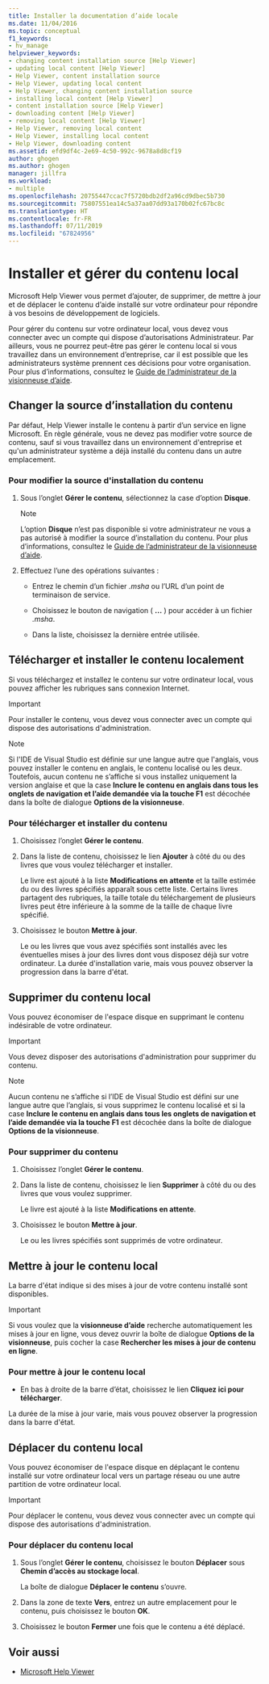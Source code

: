 ```yaml
---
title: Installer la documentation d’aide locale
ms.date: 11/04/2016
ms.topic: conceptual
f1_keywords:
- hv_manage
helpviewer_keywords:
- changing content installation source [Help Viewer]
- updating local content [Help Viewer]
- Help Viewer, content installation source
- Help Viewer, updating local content
- Help Viewer, changing content installation source
- installing local content [Help Viewer]
- content installation source [Help Viewer]
- downloading content [Help Viewer]
- removing local content [Help Viewer]
- Help Viewer, removing local content
- Help Viewer, installing local content
- Help Viewer, downloading content
ms.assetid: efd9df4c-2e69-4c50-992c-9678a8d8cf19
author: ghogen
ms.author: ghogen
manager: jillfra
ms.workload:
- multiple
ms.openlocfilehash: 20755447ccac7f5720bdb2df2a96cd9dbec5b730
ms.sourcegitcommit: 75807551ea14c5a37aa07dd93a170b02fc67bc8c
ms.translationtype: HT
ms.contentlocale: fr-FR
ms.lasthandoff: 07/11/2019
ms.locfileid: "67824956"
---
```

# <a name="install-and-manage-local-content"></a>Installer et gérer du contenu local

Microsoft Help Viewer vous permet d’ajouter, de supprimer, de mettre à jour et de déplacer le contenu d’aide installé sur votre ordinateur pour répondre à vos besoins de développement de logiciels.

Pour gérer du contenu sur votre ordinateur local, vous devez vous connecter avec un compte qui dispose d’autorisations Administrateur. Par ailleurs, vous ne pourrez peut-être pas gérer le contenu local si vous travaillez dans un environnement d’entreprise, car il est possible que les administrateurs système prennent ces décisions pour votre organisation. Pour plus d’informations, consultez le [Guide de l’administrateur de la visionneuse d’aide](../help-viewer/administrator-guide.md).

## <a name="change-the-content-installation-source"></a>Changer la source d’installation du contenu

Par défaut, Help Viewer installe le contenu à partir d’un service en ligne Microsoft. En règle générale, vous ne devez pas modifier votre source de contenu, sauf si vous travaillez dans un environnement d'entreprise et qu'un administrateur système a déjà installé du contenu dans un autre emplacement.

### <a name="to-change-the-content-installation-source"></a>Pour modifier la source d'installation du contenu

1. Sous l’onglet **Gérer le contenu**, sélectionnez la case d’option **Disque**.

    > [!NOTE]
    > L’option **Disque** n’est pas disponible si votre administrateur ne vous a pas autorisé à modifier la source d’installation du contenu. Pour plus d’informations, consultez le [Guide de l’administrateur de la visionneuse d’aide](../help-viewer/administrator-guide.md).

2. Effectuez l’une des opérations suivantes :

    - Entrez le chemin d’un fichier *.msha* ou l’URL d’un point de terminaison de service.

    - Choisissez le bouton de navigation ( **...** ) pour accéder à un fichier *.msha*.

    - Dans la liste, choisissez la dernière entrée utilisée.

## <a name="download-and-install-content-locally"></a>Télécharger et installer le contenu localement

Si vous téléchargez et installez le contenu sur votre ordinateur local, vous pouvez afficher les rubriques sans connexion Internet.

> [!IMPORTANT]
> Pour installer le contenu, vous devez vous connecter avec un compte qui dispose des autorisations d'administration.

> [!NOTE]
> Si l'IDE de Visual Studio est définie sur une langue autre que l'anglais, vous pouvez installer le contenu en anglais, le contenu localisé ou les deux. Toutefois, aucun contenu ne s’affiche si vous installez uniquement la version anglaise et que la case **Inclure le contenu en anglais dans tous les onglets de navigation et l’aide demandée via la touche F1** est décochée dans la boîte de dialogue **Options de la visionneuse**.

### <a name="to-download-and-install-content"></a>Pour télécharger et installer du contenu

1. Choisissez l’onglet **Gérer le contenu**.

2. Dans la liste de contenu, choisissez le lien **Ajouter** à côté du ou des livres que vous voulez télécharger et installer.

     Le livre est ajouté à la liste **Modifications en attente** et la taille estimée du ou des livres spécifiés apparaît sous cette liste. Certains livres partagent des rubriques, la taille totale du téléchargement de plusieurs livres peut être inférieure à la somme de la taille de chaque livre spécifié.

3. Choisissez le bouton **Mettre à jour**.

     Le ou les livres que vous avez spécifiés sont installés avec les éventuelles mises à jour des livres dont vous disposez déjà sur votre ordinateur. La durée d'installation varie, mais vous pouvez observer la progression dans la barre d'état.

## <a name="remove-local-content"></a>Supprimer du contenu local

Vous pouvez économiser de l'espace disque en supprimant le contenu indésirable de votre ordinateur.

> [!IMPORTANT]
> Vous devez disposer des autorisations d'administration pour supprimer du contenu.

> [!NOTE]
> Aucun contenu ne s’affiche si l’IDE de Visual Studio est défini sur une langue autre que l’anglais, si vous supprimez le contenu localisé et si la case **Inclure le contenu en anglais dans tous les onglets de navigation et l’aide demandée via la touche F1** est décochée dans la boîte de dialogue **Options de la visionneuse**.

### <a name="to-remove-content"></a>Pour supprimer du contenu

1. Choisissez l’onglet **Gérer le contenu**.

2. Dans la liste de contenu, choisissez le lien **Supprimer** à côté du ou des livres que vous voulez supprimer.

     Le livre est ajouté à la liste **Modifications en attente**.

3. Choisissez le bouton **Mettre à jour**.

     Le ou les livres spécifiés sont supprimés de votre ordinateur.

## <a name="update-local-content"></a>Mettre à jour le contenu local

La barre d'état indique si des mises à jour de votre contenu installé sont disponibles.

> [!IMPORTANT]
> Si vous voulez que la **visionneuse d’aide** recherche automatiquement les mises à jour en ligne, vous devez ouvrir la boîte de dialogue **Options de la visionneuse**, puis cocher la case **Rechercher les mises à jour de contenu en ligne**.

### <a name="to-update-local-content"></a>Pour mettre à jour le contenu local

- En bas à droite de la barre d’état, choisissez le lien **Cliquez ici pour télécharger**.

La durée de la mise à jour varie, mais vous pouvez observer la progression dans la barre d'état.

## <a name="move-local-content"></a>Déplacer du contenu local

Vous pouvez économiser de l'espace disque en déplaçant le contenu installé sur votre ordinateur local vers un partage réseau ou une autre partition de votre ordinateur local.

> [!IMPORTANT]
> Pour déplacer le contenu, vous devez vous connecter avec un compte qui dispose des autorisations d'administration.

### <a name="to-move-local-content"></a>Pour déplacer du contenu local

1. Sous l’onglet **Gérer le contenu**, choisissez le bouton **Déplacer** sous **Chemin d’accès au stockage local**.

     La boîte de dialogue **Déplacer le contenu** s’ouvre.

2. Dans la zone de texte **Vers**, entrez un autre emplacement pour le contenu, puis choisissez le bouton **OK**.

3. Choisissez le bouton **Fermer** une fois que le contenu a été déplacé.

## <a name="see-also"></a>Voir aussi

- [Microsoft Help Viewer](../help-viewer/overview.md)